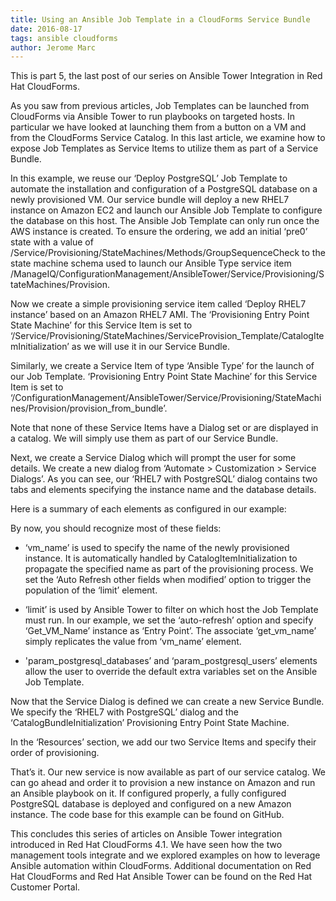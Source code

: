 ```yaml
---
title: Using an Ansible Job Template in a CloudForms Service Bundle 
date: 2016-08-17
tags: ansible cloudforms
author: Jerome Marc
---
```


This is part 5, the last post of our series on Ansible Tower Integration in Red Hat CloudForms.

As you saw from previous articles, Job Templates can be launched from CloudForms via Ansible Tower to run playbooks on targeted hosts. In particular we have looked at launching them from a button on a VM and from the CloudForms Service Catalog. In this last article, we examine how to expose Job Templates as Service Items to utilize them as part of a Service Bundle.

In this example, we reuse our ‘Deploy PostgreSQL’ Job Template to automate the installation and configuration of a PostgreSQL database on a newly provisioned VM. Our service bundle will deploy a new RHEL7 instance on Amazon EC2 and launch our Ansible Job Template to configure the database on this host. The Ansible Job Template can only run once the AWS instance is created. To ensure the ordering, we add an initial ‘pre0’ state with a value of /Service/Provisioning/StateMachines/Methods/GroupSequenceCheck to the state machine schema used to launch our Ansible Type service item /ManageIQ/ConfigurationManagement/AnsibleTower/Service/Provisioning/StateMachines/Provision.
  
Now we create a simple provisioning service item called ‘Deploy RHEL7 instance’ based on an Amazon RHEL7 AMI. The ‘Provisioning Entry Point State Machine’ for this Service Item is set to ‘/Service/Provisioning/StateMachines/ServiceProvision_Template/CatalogItemInitialization’ as we will use it in our Service Bundle.
  
Similarly, we create a Service Item of type ‘Ansible Type’ for the launch of our Job Template. ‘Provisioning Entry Point State Machine’ for this Service Item is set to ‘/ConfigurationManagement/AnsibleTower/Service/Provisioning/StateMachines/Provision/provision_from_bundle’.

Note that none of these Service Items have a Dialog set or are displayed in a catalog. We will simply use them as part of our Service Bundle.

Next, we create a Service Dialog which will prompt the user for some details. We create a new dialog from ‘Automate > Customization > Service Dialogs’. As you can see, our ‘RHEL7 with PostgreSQL’ dialog contains two tabs and elements specifying the instance name and the database details.
  
Here is a summary of each elements as configured in our example:

By now, you should recognize most of these fields:

* ‘vm_name’ is used to specify the name of the newly provisioned instance. It is automatically handled by CatalogItemInitialization to propagate the specified name as part of the provisioning process. We set the ‘Auto Refresh other fields when modified’ option to trigger the population of the ‘limit’ element.

* ‘limit’ is used by Ansible Tower to filter on which host the Job Template must run. In our example, we set the ‘auto-refresh’ option and specify ‘Get_VM_Name’ instance as ‘Entry Point’. The associate ‘get_vm_name’ simply replicates the value from ‘vm_name’ element.
  
* 'param_postgresql_databases’ and ‘param_postgresql_users’ elements allow the user to override the default extra variables set on the Ansible Job Template.

Now that the Service Dialog is defined we can create a new Service Bundle. We specify the ‘RHEL7 with PostgreSQL’ dialog and the ‘CatalogBundleInitialization’ Provisioning Entry Point State Machine.

In the ‘Resources’ section, we add our two Service Items and specify their order of provisioning.

That’s it. Our new service is now available as part of our service catalog. We can go ahead and order it to provision a new instance on Amazon and run an Ansible playbook on it. If configured properly, a fully configured PostgreSQL database is deployed and configured on a new Amazon instance.
The code base for this example can be found on GitHub.
  
This concludes this series of articles on Ansible Tower integration introduced in Red Hat CloudForms 4.1. We have seen how the two management tools integrate and we explored examples on how to leverage Ansible automation within CloudForms. Additional documentation on Red Hat CloudForms and Red Hat Ansible Tower can be found on the Red Hat Customer Portal.
